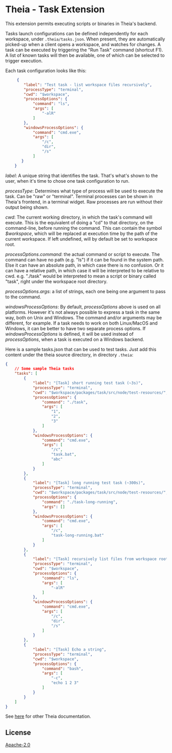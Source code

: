 # Theia - Task Extension

This extension permits executing scripts or binaries in Theia's backend. 

Tasks launch configurations can be defined independently for each workspace, under `.theia/tasks.json`. When present, they are automatically picked-up when a client opens a workspace, and watches for changes. A task can be executed by triggering the "Run Task" command (shortcut F1). A list of known tasks will then be available, one of which can be selected to trigger execution. 

Each task configuration looks like this:
``` json
     {
        "label": "Test task - list workspace files recursively",
        "processType": "terminal",
        "cwd": "$workspace",
        "processOptions": {
            "command": "ls",
            "args": [
                "-alR"
            ]
        },
        "windowsProcessOptions": {
            "command": "cmd.exe",
            "args": [
                "/c",
                "dir",
                "/s"
            ]
       }
    }
```

*label*: A unique string that identifies the task. That's what's shown to the user, when it's time to chose one task configuration to run.

*processType*: Determines what type of process will be used to execute the task. Can be "raw" or "terminal". Terminal processes can be shown in Theia's frontend, in a terminal widget. Raw processes are run without their output being shown. 

*cwd*: The current working directory, in which the task's command will execute. This is the equivalent of doing a "cd" to that directory, on the command-line, before running the command. This can contain the symbol *$workspace*, which will be replaced at execution time by the path of the current workspace. If left undefined, will by default be set to workspace root. 

*processOptions.command*: the actual command or script to execute. The command can have no path (e.g. "ls") if it can be found in the system path. Else it can have an absolute path, in which case there is no confusion. Or it can have a relative path, in which case it will be interpreted to be relative to cwd. e.g. "./task" would be interpreted to mean a script or binary called "task", right under the workspace root directory.

*processOptions.args*: a list of strings, each one being one argument to pass to the command. 

*windowsProcessOptions*: By default, *processOptions* above is used on all platforms. However it's not always possible to express a task in the same way, both on Unix and Windows. The command and/or arguments may be different, for example. If a task needs to work on both Linux/MacOS and Windows, it can be better to have two separate process options. If *windowsProcessOptions* is defined, it will be used instead of *processOptions*, when a task is executed on a Windows backend.



Here is a sample tasks.json that can be used to test tasks. Just add this content under the theia source directory, in directory `.theia`: 
``` json
{
    // Some sample Theia tasks
    "tasks": [
        {
            "label": "[Task] short running test task (~3s)",
            "processType": "terminal",
            "cwd": "$workspace/packages/task/src/node/test-resources/",
            "processOptions": {
                "command": "./task",
                "args": [
                    "1",
                    "2",
                    "3"
                ]
            },
            "windowsProcessOptions": {
                "command": "cmd.exe",
                "args": [
                    "/c",
                    "task.bat",
                    "abc"
                ]
            }
        },
        {
            "label": "[Task] long running test task (~300s)",
            "processType": "terminal",
            "cwd": "$workspace/packages/task/src/node/test-resources/",
            "processOptions": {
                "command": "./task-long-running",
                "args": []
            },
            "windowsProcessOptions": {
                "command": "cmd.exe",
                "args": [
                    "/c",
                    "task-long-running.bat"
                ]
            }
        },
        {
            "label": "[Task] recursively list files from workspace root",
            "processType": "terminal",
            "cwd": "$workspace",
            "processOptions": {
                "command": "ls",
                "args": [
                    "-alR"
                ]
            },
            "windowsProcessOptions": {
                "command": "cmd.exe",
                "args": [
                    "/c",
                    "dir",
                    "/s"
                ]
            }
        },
        {
            "label": "[Task] Echo a string",
            "processType": "terminal",
            "cwd": "$workspace",
            "processOptions": {
                "command": "bash",
                "args": [
                    "-c",
                    "echo 1 2 3"
                ]
            }
        }
    ]
}
```


See [here](https://github.com/theia-ide/theia) for other Theia documentation.

## License
[Apache-2.0](https://github.com/theia-ide/theia/blob/master/LICENSE)
